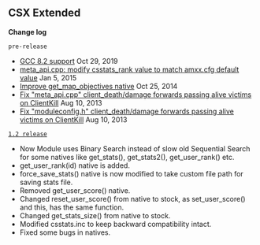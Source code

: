 ## CSX Extended

**Change log**

`pre-release`

- [GCC 8.2 support](https://github.com/alliedmodders/amxmodx/pull/617/files#diff-97dd0fb8f76b6aaa579a04745299ac3893ce0ee95d972cacae18b0b9c8e62414) Oct 29, 2019
- [meta_api.cpp: modify csstats_rank value to match amxx.cfg default value](https://github.com/pepepepito0147/csx-extended/commit/241df6d4138cbe26e877f110078c5eeb7cbccd16) Jan 5, 2015
- [Improve get_map_objectives native](https://github.com/pepepepito0147/csx-extended/commit/8279723d9312acf3693d3abf2711649ff5ec2646) Oct 25, 2014
- [Fix "meta_api.cpp" client_death/damage forwards passing alive victims on ClientKill](https://github.com/alliedmodders/amxmodx/commit/419c8f6ee672b4ccd0ed66e9b3675dbf825b57ea?diff=split) Aug 10, 2013
- [Fix "moduleconfig.h" client_death/damage forwards passing alive victims on ClientKill](https://github.com/alliedmodders/amxmodx/commit/419c8f6ee672b4ccd0ed66e9b3675dbf825b57ea?diff=split#diff-0cfe7b0c1cead99a08137eec5b620d7686e442468d97341c48a45d8be54a4862) Aug 10, 2013

[`1.2 release`](https://github.com/pepepepito0147/csx-extended/releases/tag/1.2)

- Now Module uses Binary Search instead of slow old Sequential Search for some natives like get_stats(), get_stats2(), get_user_rank() etc.
- get_user_rank(id) native is added.
- force_save_stats() native is now modified to take custom file path for saving stats file.
- Removed get_user_score() native.
- Changed reset_user_score() from native to stock, as set_user_score() and this, has the same function.
- Changed get_stats_size() from native to stock.
- Modified csstats.inc to keep backward compatibility intact.
- Fixed some bugs in natives.
